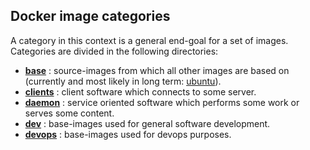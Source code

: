 ## Docker image categories

A category in this context is a general end-goal for a set of images. Categories are divided in the following directories:

 - **[base](base/)**    : source-images from which all other images are based on (currently and most likely in long term: [ubuntu](https://hub.docker.com/_/ubuntu/)).
 - **[clients](clients/)** : client software which connects to some server.
 - **[daemon](daemon/)**  : service oriented software which performs some work or serves some content.
 - **[dev](dev/)**     : base-images used for general software development.
 - **[devops](devops/)**  : base-images used for devops purposes.
 
